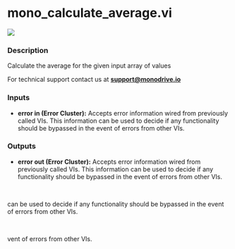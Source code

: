 # mono_calculate_average.vi

<p class="img_container">
<img class="lg_img" src="../mono_calculate_average.png"/>
</p>

### Description

Calculate the average for the given input array of values

For technical support contact us at <b>support@monodrive.io</b> 

### Inputs

- **error in (Error Cluster):** Accepts error information wired from previously called VIs. This information can be used to decide if any functionality should be bypassed in the event of errors from other VIs. 

### Outputs

- **error out (Error Cluster):** Accepts error information wired from previously called VIs. This information can be used to decide if any functionality should be bypassed in the event of errors from other VIs. 

<p>&nbsp;</p>
 can be used to decide if any functionality should be bypassed in the event of errors from other VIs. 

<p>&nbsp;</p>
vent of errors from other VIs. 

<p>&nbsp;</p>
